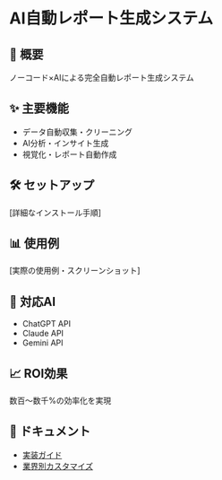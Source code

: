 # AI自動レポート生成システム

## 🚀 概要
ノーコード×AIによる完全自動レポート生成システム

## ✨ 主要機能
- データ自動収集・クリーニング
- AI分析・インサイト生成
- 視覚化・レポート自動作成

## 🛠️ セットアップ
[詳細なインストール手順]

## 📊 使用例
[実際の使用例・スクリーンショット]

## 🤖 対応AI
- ChatGPT API
- Claude API
- Gemini API

## 📈 ROI効果
数百〜数千%の効率化を実現

## 📖 ドキュメント
- [実装ガイド](docs/implementation_guide.md)
- [業界別カスタマイズ](docs/industry_customization.md)

